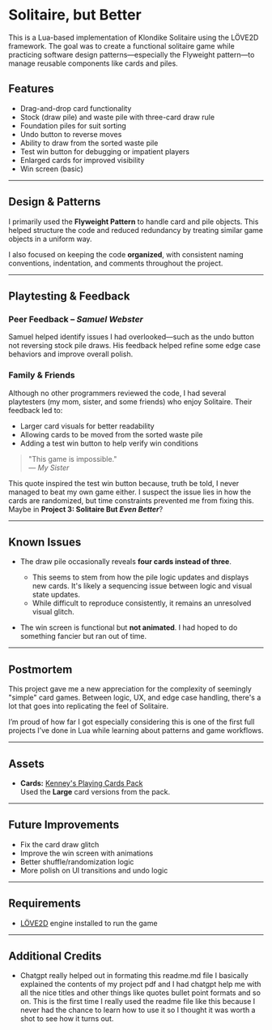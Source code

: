 # Solitaire, but Better

This is a Lua-based implementation of Klondike Solitaire using the LÖVE2D framework. The goal was to create a functional solitaire game while practicing software design patterns—especially the Flyweight pattern—to manage reusable components like cards and piles.

## Features

- Drag-and-drop card functionality
- Stock (draw pile) and waste pile with three-card draw rule
- Foundation piles for suit sorting
- Undo button to reverse moves
- Ability to draw from the sorted waste pile
- Test win button for debugging or impatient players
- Enlarged cards for improved visibility
- Win screen (basic)

---

## Design & Patterns

I primarily used the **Flyweight Pattern** to handle card and pile objects. This helped structure the code and reduced redundancy by treating similar game objects in a uniform way.

I also focused on keeping the code **organized**, with consistent naming conventions, indentation, and comments throughout the project.

---

## Playtesting & Feedback

### Peer Feedback – *Samuel Webster*

Samuel helped identify issues I had overlooked—such as the undo button not reversing stock pile draws. His feedback helped refine some edge case behaviors and improve overall polish.

### Family & Friends

Although no other programmers reviewed the code, I had several playtesters (my mom, sister, and some friends) who enjoy Solitaire. Their feedback led to:
- Larger card visuals for better readability
- Allowing cards to be moved from the sorted waste pile
- Adding a test win button to help verify win conditions

> "This game is impossible."  
> — *My Sister*

This quote inspired the test win button because, truth be told, I never managed to beat my own game either. I suspect the issue lies in how the cards are randomized, but time constraints prevented me from fixing this. Maybe in **Project 3: Solitaire But *Even Better***?

---

## Known Issues

- The draw pile occasionally reveals **four cards instead of three**.
    - This seems to stem from how the pile logic updates and displays new cards. It's likely a sequencing issue between logic and visual state updates.
    - While difficult to reproduce consistently, it remains an unresolved visual glitch.

- The win screen is functional but **not animated**. I had hoped to do something fancier but ran out of time.

---

## Postmortem

This project gave me a new appreciation for the complexity of seemingly "simple" card games. Between logic, UX, and edge case handling, there's a lot that goes into replicating the feel of Solitaire.

I’m proud of how far I got especially considering this is one of the first full projects I’ve done in Lua while learning about patterns and game workflows.

---

## Assets

- **Cards:** [Kenney's Playing Cards Pack](https://kenney.nl/assets/playing-cards-pack)  
  Used the **Large** card versions from the pack.

---

## Future Improvements

- Fix the card draw glitch
- Improve the win screen with animations
- Better shuffle/randomization logic
- More polish on UI transitions and undo logic

---

## Requirements

- [LÖVE2D](https://love2d.org/) engine installed to run the game

---
## Additional Credits
- Chatgpt really helped out in formating this readme.md file I basically explained the contents of my project pdf and I had chatgpt help me with all the nice titles and other things like quotes bullet point formats and so on. This is the first time I really used the readme file like this because I never had the chance to learn how to use it so I thought it was worth a shot to see how it turns out.

